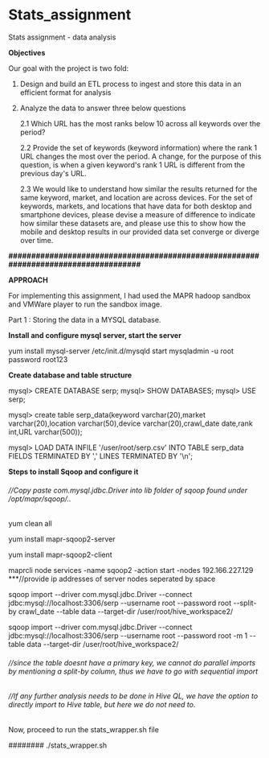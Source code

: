 # Stats_assignment
Stats assignment - data analysis

**Objectives**

Our goal with the project is two fold:
  1. Design and build an ETL process to ingest and store this data in an efficient format for analysis
  2. Analyze the data to answer three below questions
 
      2.1 Which URL has the most ranks below 10 across all keywords over the period?
      
      2.2 Provide the set of keywords (keyword information) where the rank 1 URL changes the most over the period. A change, for the purpose of this question, is when a given keyword's rank 1 URL is different from the previous day's URL.
      
      2.3 We would like to understand how similar the results returned for the same keyword, market, and location are across devices. For the set of keywords, markets, and locations that have data for both desktop and smartphone devices, please devise a measure of difference to indicate how similar these datasets are, and please use this to show how the mobile and desktop results in our provided data set converge or diverge over time.

**####################################################################################**

**APPROACH**

For implementing this assignment, I had used the MAPR hadoop sandbox and VMWare player to run the sandbox image.

Part 1 : Storing the data in a MYSQL database.

**Install and configure mysql server, start the server**

 yum install mysql-server
 /etc/init.d/mysqld start 
 mysqladmin -u root password root123

**Create database and table structure**

mysql> CREATE DATABASE serp;
mysql> SHOW DATABASES;
mysql> USE serp;

mysql> create table serp_data(keyword varchar(20),market varchar(20),location varchar(50),device varchar(20),crawl_date date,rank int,URL varchar(500));

mysql> LOAD DATA INFILE '/user/root/serp.csv' INTO TABLE serp_data FIELDS TERMINATED BY ',' LINES TERMINATED BY '\n';

**Steps to install Sqoop and configure it**

###### //Copy paste com.mysql.jdbc.Driver into lib folder of sqoop found under /opt/mapr/sqoop/..

yum clean all    

yum install mapr-sqoop2-server

yum install mapr-sqoop2-client

maprcli node services -name sqoop2 -action start -nodes 192.166.227.129    ***//provide ip addresses of server nodes seperated by space

sqoop import --driver com.mysql.jdbc.Driver --connect jdbc:mysql://localhost:3306/serp --username root --password root --split-by crawl_date --table data --target-dir /user/root/hive_workspace2/

sqoop import --driver com.mysql.jdbc.Driver --connect jdbc:mysql://localhost:3306/serp --username root --password root -m 1 --table data --target-dir /user/root/hive_workspace2/

###### //since the table doesnt have a primary key, we cannot do parallel imports by mentioning a split-by column, thus we have to go with sequential import

###### //If any further analysis needs to be done in Hive QL, we have the option to directly import to Hive table, but here we do not need to.


Now, proceed to run the stats_wrapper.sh file

######## ./stats_wrapper.sh








